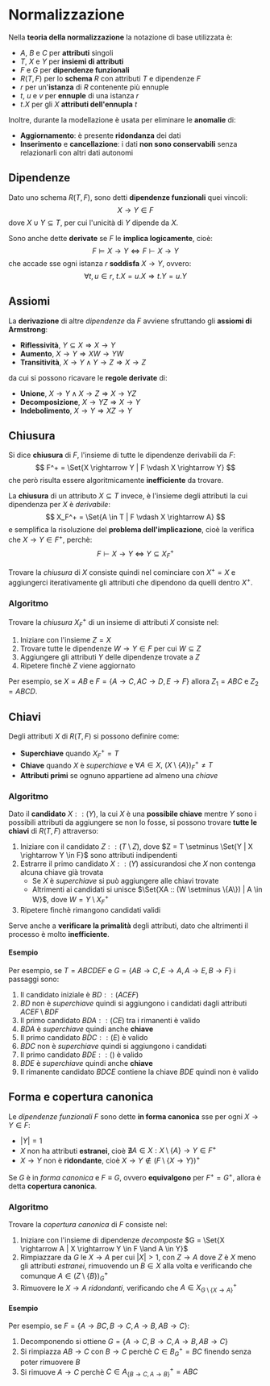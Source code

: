 # Normalizzazione

Nella **teoria della normalizzazione** la notazione di base utilizzata è:
- $A$, $B$ e $C$ per **attributi** singoli
- $T$, $X$ e $Y$ per **insiemi di attributi**
- $F$ e $G$ per **dipendenze funzionali**
- $R(T, F)$ per lo **schema** $R$ con attributi $T$ e dipendenze $F$
- $r$ per un'**istanza** di $R$ contenente più ennuple
- $t$, $u$ e $v$ per **ennuple** di una istanza $r$
- $t.X$ per gli $X$ **attributi dell'ennupla** $t$

Inoltre, durante la modellazione è usata per eliminare le **anomalie** di:
- **Aggiornamento**: è presente **ridondanza** dei dati
- **Inserimento** e **cancellazione**: i dati **non sono conservabili** senza relazionarli con altri dati autonomi

## Dipendenze

Dato uno schema $R(T, F)$, sono detti **dipendenze funzionali** quei vincoli:
$$
X \rightarrow Y \in F
$$
dove $X \cup Y \subseteq T$, per cui l'unicità di $Y$ dipende da $X$.

Sono anche dette **derivate** se $F$ le **implica logicamente**, cioè:
$$
F \models X \rightarrow Y \Leftrightarrow F \vdash X \rightarrow Y
$$
che accade sse ogni istanza $r$ **soddisfa** $X \rightarrow Y$, ovvero:
$$
\forall t, u \in r,\ t.X = u.X \Rightarrow t.Y = u.Y
$$

## Assiomi

La **derivazione** di altre _dipendenze_ da $F$ avviene sfruttando gli **assiomi di Armstrong**:
- **Riflessività**, $Y \subseteq X \Rightarrow X \rightarrow Y$
- **Aumento**, $X \rightarrow Y \Rightarrow XW \rightarrow YW$
- **Transitività**, $X \rightarrow Y \land Y \rightarrow Z \Rightarrow X \rightarrow Z$

da cui si possono ricavare le **regole derivate** di:
- **Unione**, $X \rightarrow Y \land X \rightarrow Z \Rightarrow X \rightarrow YZ$
- **Decomposizione**, $X \rightarrow YZ \Rightarrow X \rightarrow Y$
- **Indebolimento**, $X \rightarrow Y \Rightarrow XZ \rightarrow Y$

## Chiusura

Si dice **chiusura** di $F$, l'insieme di tutte le dipendenze derivabili da $F$:
$$
F^+ = \Set{X \rightarrow Y | F \vdash X \rightarrow Y}
$$
che però risulta essere algoritmicamente **inefficiente** da trovare.

La **chiusura** di un attributo $X \subseteq T$ invece, è l'insieme degli attributi la cui dipendenza per $X$ è _derivabile_:
$$
X_F^+ = \Set{A \in T | F \vdash X \rightarrow A}
$$
e semplifica la risoluzione del **problema dell'implicazione**, cioè la verifica che $X \rightarrow Y \in F^+$, perchè:
$$
F \vdash X \rightarrow Y\ \Leftrightarrow\ Y \subseteq X_F^+
$$

Trovare la _chiusura_ di $X$ consiste quindi nel cominciare con $X^+ = X$ e aggiungerci iterativamente gli attributi che dipendono da quelli dentro $X^+$.

### Algoritmo

Trovare la _chiusura_ $X_F^+$ di un insieme di attributi $X$ consiste nel:
1. Iniziare con l'insieme $Z = X$
2. Trovare tutte le dipendenze $W \rightarrow Y \in F$ per cui $W \subseteq Z$
3. Aggiungere gli attributi $Y$ delle dipendenze trovate a $Z$
4. Ripetere finchè $Z$ viene aggiornato

Per esempio, se $X = AB$ e $F = \{A \rightarrow C, AC \rightarrow D, E \rightarrow F\}$ allora $Z_1 = ABC$ e $Z_2 = ABCD$.

## Chiavi

Degli attributi $X$ di $R(T, F)$ si possono definire come:
- **Superchiave** quando $X_F^+ = T$
- **Chiave** quando $X$ è _superchiave_ e $\forall A \in X,\ (X \setminus \{A\})_F^+ \neq T$
- **Attributi primi** se ognuno appartiene ad almeno una _chiave_

### Algoritmo

Dato il **candidato** $X :: (Y)$, la cui $X$ è una **possibile chiave** mentre $Y$ sono i possibili attributi da aggiungere se non lo fosse, si possono trovare **tutte le chiavi** di $R(T, F)$ attraverso:
1. Iniziare con il candidato $Z :: (T \setminus Z)$, dove $Z = T \setminus \Set{Y | X \rightarrow Y \in F}$ sono attributi indipendenti
2. Estrarre il primo candidato $X :: (Y)$ assicurandosi che $X$ non contenga alcuna chiave già trovata
	- Se $X$ è _superchiave_ si può aggiungere alle chiavi trovate
	- Altrimenti ai candidati si unisce $\Set{XA :: (W \setminus \{A\}) | A \in W}$, dove $W = Y \setminus X_F^+$
3. Ripetere finchè rimangono candidati validi

Serve anche a **verificare la primalità** degli attributi, dato che altrimenti il processo è molto **inefficiente**.

#### Esempio

Per esempio, se $T = ABCDEF$ e $G = \{AB \rightarrow C, E \rightarrow A, A \rightarrow E, B \rightarrow F\}$ i passaggi sono:
1. Il candidato iniziale è $BD :: (ACEF)$
2. $BD$ non è _superchiave_ quindi si aggiungono i candidati dagli attributi $ACEF \setminus BDF$
3. Il primo candidato $BDA :: (CE)$ tra i rimanenti è valido
4. $BDA$ è _superchiave_ quindi anche **chiave**
5. Il primo candidato $BDC :: (E)$ è valido
6. $BDC$ non è _superchiave_ quindi si aggiungono i candidati
7. Il primo candidato $BDE :: ()$ è valido
8. $BDE$ è _superchiave_ quindi anche **chiave**
9. Il rimanente candidato $BDCE$ contiene la chiave $BDE$ quindi non è valido

## Forma e copertura canonica

Le _dipendenze funzionali_ $F$ sono dette **in forma canonica** sse per ogni $X \rightarrow Y \in F$:
- $|Y| = 1$
- $X$ non ha attributi **estranei**, cioè $\nexists A \in X : X \setminus \{A\} \rightarrow Y \in F^+$
- $X \rightarrow Y$ non è **ridondante**, cioè $X \rightarrow Y \not\in (F \setminus \{X \rightarrow Y\})^+$

Se $G$ è in _forma canonica_ e $F \equiv G$, ovvero **equivalgono** per $F^+ = G^+$, allora è detta **copertura canonica**.

### Algoritmo

Trovare la _copertura canonica_ di $F$ consiste nel:
1. Iniziare con l'insieme di dipendenze _decomposte_ $G = \Set{X \rightarrow A | X \rightarrow Y \in F \land A \in Y}$
2. Rimpiazzare da $G$ le $X \rightarrow A$ per cui $|X| > 1$, con $Z \rightarrow A$ dove $Z$ è $X$ meno gli attributi _estranei_, rimuovendo un $B \in X$ alla volta e verificando che comunque $A \in (Z \setminus \{B\})_G^+$
3. Rimuovere le $X \rightarrow A$ _ridondanti_, verificando che $A \in X_{G \setminus \{X \rightarrow A\}}^+$

#### Esempio

Per esempio, se $F = \{A \rightarrow BC, B \rightarrow C, A \rightarrow B, AB \rightarrow C\}$:
1. Decomponendo si ottiene $G = \{A \rightarrow C, B \rightarrow C, A \rightarrow B, AB \rightarrow C\}$
2. Si rimpiazza $AB \rightarrow C$ con $B \rightarrow C$ perchè $C \in B_G^+ = BC$ finendo senza poter rimuovere $B$
3. Si rimuove $A \rightarrow C$ perchè $C \in A_{\{B \rightarrow C, A \rightarrow B\}}^+ = ABC$
